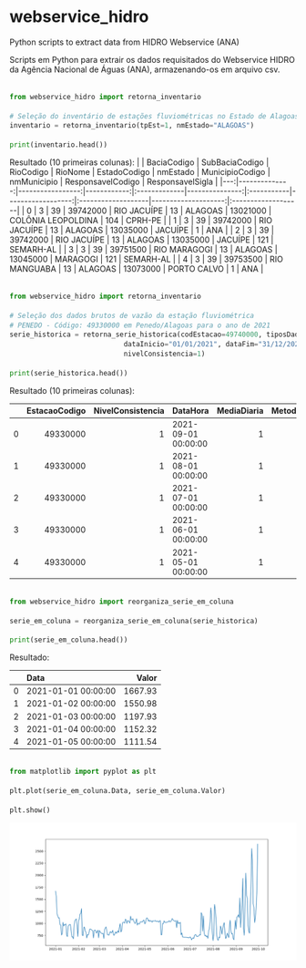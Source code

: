 # webservice_hidro
Python scripts to extract data from HIDRO Webservice (ANA)

Scripts em Python para extrair os dados requisitados do Webservice HIDRO da Agência Nacional de Águas (ANA),  armazenando-os em arquivo csv.

~~~~python

from webservice_hidro import retorna_inventario

# Seleção do inventário de estações fluviométricas no Estado de Alagoas
inventario = retorna_inventario(tpEst=1, nmEstado="ALAGOAS")

print(inventario.head())

~~~~

Resultado (10 primeiras colunas):
|    |   BaciaCodigo |   SubBaciaCodigo |   RioCodigo | RioNome      |   EstadoCodigo | nmEstado   |   MunicipioCodigo | nmMunicipio        |   ResponsavelCodigo | ResponsavelSigla   |
|---:|--------------:|-----------------:|------------:|:-------------|---------------:|:-----------|------------------:|:-------------------|--------------------:|:-------------------|
|  0 |             3 |               39 |    39742000 | RIO JACUÍPE  |             13 | ALAGOAS    |          13021000 | COLÔNIA LEOPOLDINA |                 104 | CPRH-PE            |
|  1 |             3 |               39 |    39742000 | RIO JACUÍPE  |             13 | ALAGOAS    |          13035000 | JACUÍPE            |                   1 | ANA                |
|  2 |             3 |               39 |    39742000 | RIO JACUÍPE  |             13 | ALAGOAS    |          13035000 | JACUÍPE            |                 121 | SEMARH-AL          |
|  3 |             3 |               39 |    39751500 | RIO MARAGOGI |             13 | ALAGOAS    |          13045000 | MARAGOGI           |                 121 | SEMARH-AL          |
|  4 |             3 |               39 |    39753500 | RIO MANGUABA |             13 | ALAGOAS    |          13073000 | PORTO CALVO        |                   1 | ANA                |


~~~~python

from webservice_hidro import retorna_inventario

# Seleção dos dados brutos de vazão da estação fluviométrica
# PENEDO - Código: 49330000 em Penedo/Alagoas para o ano de 2021
serie_historica = retorna_serie_historica(codEstacao=49740000, tiposDados=3,
                            dataInicio="01/01/2021", dataFim="31/12/2021",
                            nivelConsistencia=1)

print(serie_historica.head())

~~~~

Resultado (10 primeiras colunas):

|    |   EstacaoCodigo |   NivelConsistencia | DataHora            |   MediaDiaria |   MetodoObtencaoVazoes |   Maxima |   Minima |    Media |   DiaMaxima |   DiaMinima |
|---:|----------------:|--------------------:|:--------------------|--------------:|-----------------------:|---------:|---------:|---------:|------------:|------------:|
|  0 |        49330000 |                   1 | 2021-09-01 00:00:00 |             1 |                      1 |  2645.99 |  752.105 | 1386.45  |          30 |          12 |
|  1 |        49330000 |                   1 | 2021-08-01 00:00:00 |             1 |                      1 |  1392.29 |  641.894 |  848.749 |           3 |           1 |
|  2 |        49330000 |                   1 | 2021-07-01 00:00:00 |             1 |                      1 |  1325.35 |  657.306 |  832.353 |          29 |           3 |
|  3 |        49330000 |                   1 | 2021-06-01 00:00:00 |             1 |                      1 |  1100.58 |  699.596 |  910.406 |           7 |          30 |
|  4 |        49330000 |                   1 | 2021-05-01 00:00:00 |             1 |                      1 |  1115.21 |  762.053 | 1024.48  |           4 |          24 |



~~~~python

from webservice_hidro import reorganiza_serie_em_coluna

serie_em_coluna = reorganiza_serie_em_coluna(serie_historica)

print(serie_em_coluna.head())

~~~~

Resultado:

|    | Data                |   Valor |
|---:|:--------------------|--------:|
|  0 | 2021-01-01 00:00:00 | 1667.93 |
|  1 | 2021-01-02 00:00:00 | 1550.98 |
|  2 | 2021-01-03 00:00:00 | 1197.93 |
|  3 | 2021-01-04 00:00:00 | 1152.32 |
|  4 | 2021-01-05 00:00:00 | 1111.54 |


~~~~python

from matplotlib import pyplot as plt

plt.plot(serie_em_coluna.Data, serie_em_coluna.Valor)

plt.show()

~~~~

![Figura](Figure.png)
